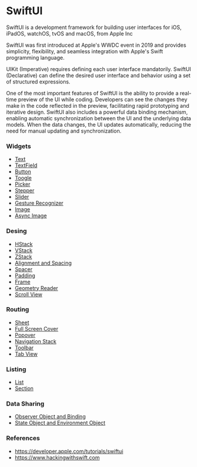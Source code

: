 # SwiftUI

SwiftUI is a development framework for building user interfaces for iOS, iPadOS, watchOS, tvOS and macOS, from Apple Inc

SwiftUI was first introduced at Apple's WWDC event in 2019 and provides simplicity, flexibility, and seamless integration with Apple's Swift programming language.

UIKit (Imperative) requires defining each user interface mandatorily. SwiftUI (Declarative) can define the desired user interface and behavior using a set of structured expressions.

One of the most important features of SwiftUI is the ability to provide a real-time preview of the UI while coding. Developers can see the changes they make in the code reflected in the preview, facilitating rapid prototyping and iterative design. SwiftUI also includes a powerful data binding mechanism, enabling automatic synchronization between the UI and the underlying data models. When the data changes, the UI updates automatically, reducing the need for manual updating and synchronization.

### Widgets
- [Text](https://github.com/omercankoc/swift-ui-handbook/blob/main/Sources/Views.md)
- [TextField](https://github.com/omercankoc/swift-ui-handbook/blob/main/Sources/Views.md#textfield)
- [Button](https://github.com/omercankoc/swift-ui-handbook/blob/main/Sources/Views.md#button)
- [Toogle](https://github.com/omercankoc/swift-ui-handbook/blob/main/Sources/Views.md#toggle)
- [Picker](https://github.com/omercankoc/swift-ui-handbook/blob/main/Sources/Views.md#picker)
- [Stepper](https://github.com/omercankoc/swift-ui-handbook/blob/main/Sources/Views.md#stepper)
- [Slider](https://github.com/omercankoc/swift-ui-handbook/blob/main/Sources/Views.md#slider)
- [Gesture Recognizer](https://github.com/omercankoc/swift-ui-handbook/blob/main/Sources/Views.md#gesture-recognizer)
- [Image](https://github.com/omercankoc/swift-ui-handbook/blob/main/Sources/Views.md#image)
- [Async Image](https://github.com/omercankoc/swift-ui-handbook/blob/main/Sources/Views.md#asyncimage)

### Desing
- [HStack](https://github.com/omercankoc/swift-ui-handbook/blob/main/Sources/Design.md#hstack)
- [VStack](https://github.com/omercankoc/swift-ui-handbook/blob/main/Sources/Design.md#vstack)
- [ZStack](https://github.com/omercankoc/swift-ui-handbook/blob/main/Sources/Design.md#zstack)
- [Alignment and Spacing](https://github.com/omercankoc/swift-ui-handbook/blob/main/Sources/Design.md#alignment-and-spacing)
- [Spacer](https://github.com/omercankoc/swift-ui-handbook/blob/main/Sources/Design.md#spacer)
- [Padding](https://github.com/omercankoc/swift-ui-handbook/blob/main/Sources/Design.md#padding)
- [Frame](https://github.com/omercankoc/swift-ui-handbook/blob/main/Sources/Design.md#frame)
- [Geometry Reader](https://github.com/omercankoc/swift-ui-handbook/blob/main/Sources/Design.md#geometry-reader)
- [Scroll View](https://github.com/omercankoc/swift-ui-handbook/blob/main/Sources/Design.md#scroll-view)

### Routing
- [Sheet](https://github.com/omercankoc/swift-ui-handbook/blob/main/Sources/Routing.md#sheet)
- [Full Screen Cover](https://github.com/omercankoc/swift-ui-handbook/blob/main/Sources/Routing.md#full-screen-cover)
- [Popover](https://github.com/omercankoc/swift-ui-handbook/blob/main/Sources/Routing.md#popover)
- [Navigation Stack](https://github.com/omercankoc/swift-ui-handbook/blob/main/Sources/Routing.md#navigation-stack)
- [Toolbar](https://github.com/omercankoc/swift-ui-handbook/blob/main/Sources/Routing.md#toolbar)
- [Tab View](https://github.com/omercankoc/swift-ui-handbook/blob/main/Sources/Routing.md#tab-view)

### Listing
- [List](https://github.com/omercankoc/swift-ui-handbook/blob/main/Sources/List.md#list)
- [Section](https://github.com/omercankoc/swift-ui-handbook/blob/main/Sources/List.md#section)

### Data Sharing
- [Observer Object and Binding](https://github.com/omercankoc/swift-ui-handbook/blob/main/Sources/DataSharing.md#observer-object-and-binding)
- [State Object and Environment Object](https://github.com/omercankoc/swift-ui-handbook/blob/main/Sources/DataSharing.md#state-object-and-environment-object)

### References
- https://developer.apple.com/tutorials/swiftui
- https://www.hackingwithswift.com
